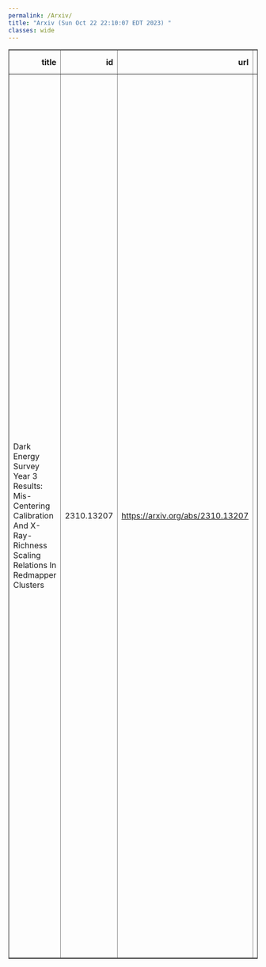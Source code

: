 ```yaml
---
permalink: /Arxiv/
title: "Arxiv (Sun Oct 22 22:10:07 EDT 2023) "
classes: wide
---
```

<table border="1" class="dataframe">
  <thead>
    <tr style="text-align: right;">
      <th>title</th>
      <th>id</th>
      <th>url</th>
      <th>authors</th>
      <th>Local Authors</th>
    </tr>
  </thead>
  <tbody>
    <tr>
      <td>Dark Energy Survey Year 3 Results: Mis-Centering Calibration And   X-Ray-Richness Scaling Relations In Redmapper Clusters</td>
      <td>2310.13207</td>
      <td><a href="https://arxiv.org/abs/2310.13207" target="_blank">https://arxiv.org/abs/2310.13207</a></td>
      <td>P. Kelly, J. Jobel, O. Eiger, A. Abd, T. E. Jeltema, P. Giles, D. L. Hollowood, R. D. Wilkinson, D. J. Turner, S. Bhargava, S. Everett, A. Farahi, A. K. Romer, E. S. Rykoff, F. Wang, S. Bocquet, D. Cross, R. Faridjoo, J. Franco, G. Gardner, M. Kwiecien, D. Laubner, A. Mcdaniel, J. H. O'Donnell, L. Sanchez, E. Schmidt, S. Sripada, A. Swart, E. Upsdell, A. Webber, M. Aguena, S. Allam, O. Alves, D. Bacon, D. Brooks, D. L. Burke, A. Carnero Rosell, J. Carretero, C. A. Collins, M. Costanzi, L. N. Da Costa, M. E. S. Pereira, T. M. Davis, P. Doel, I. Ferrero, J. Frieman, J. García-Bellido, G. Giannini, D. Gruen, R. A. Gruendl, M. Hilton, S. R. Hinton, K. Honscheid, D. J. James, K. Kuehn, R. G. Mann, J. L. Marshall, J. Mena-Fernández, C. J. Miller, R. Miquel, J. Myles, A. Palmese, A. Pieres, A. A. Plazas Malagón, P. J. Rooney, M. Sahlen, E. Sanchez, D. Sanchez Cid, M. Schubnell, I. Sevilla-Noarbe, M. Smith, J. P. Stott, E. Suchyta, M. E. C. Swanson, G. Tarle, C. To, P. T. P. Viana, N. Weaverdyck, P. Wiseman</td>
      <td>Chun-Hao To, Klaus Honscheid</td>
    </tr>
  </tbody>
</table>